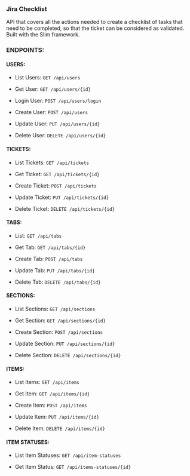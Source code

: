 ### Jira Checklist

API that covers all the actions needed to create a checklist of tasks that need to be completed,
so that the ticket can be considered as validated. Built with the Slim framework.

### ENDPOINTS:

#### USERS:

- List Users: `GET /api/users`

- Get User: `GET /api/users/{id}`

- Login User: `POST /api/users/login`

- Create User: `POST /api/users`

- Update User: `PUT /api/users/{id}`

- Delete User: `DELETE /api/users/{id}`


#### TICKETS:

- List Tickets: `GET /api/tickets`

- Get Ticket: `GET /api/tickets/{id}`

- Create Ticket: `POST /api/tickets`

- Update Ticket: `PUT /api/tickets/{id}`

- Delete Ticket: `DELETE /api/tickets/{id}`


#### TABS:

- List: `GET /api/tabs`

- Get Tab: `GET /api/tabs/{id}`

- Create Tab: `POST /api/tabs`

- Update Tab: `PUT /api/tabs/{id}`

- Delete Tab: `DELETE /api/tabs/{id}`


#### SECTIONS:

- List Sections: `GET /api/sections`

- Get Section: `GET /api/sections/{id}`

- Create Section: `POST /api/sections`

- Update Section: `PUT /api/sections/{id}`

- Delete Section: `DELETE /api/sections/{id}`


#### ITEMS:

- List Items: `GET /api/items`

- Get Item: `GET /api/items/{id}`

- Create Item: `POST /api/items`

- Update Item: `PUT /api/items/{id}`

- Delete Item: `DELETE /api/items/{id}`


#### ITEM STATUSES:

- List Item Statuses: `GET /api/item-statuses`

- Get Item Status: `GET /api/items-statuses/{id}`
